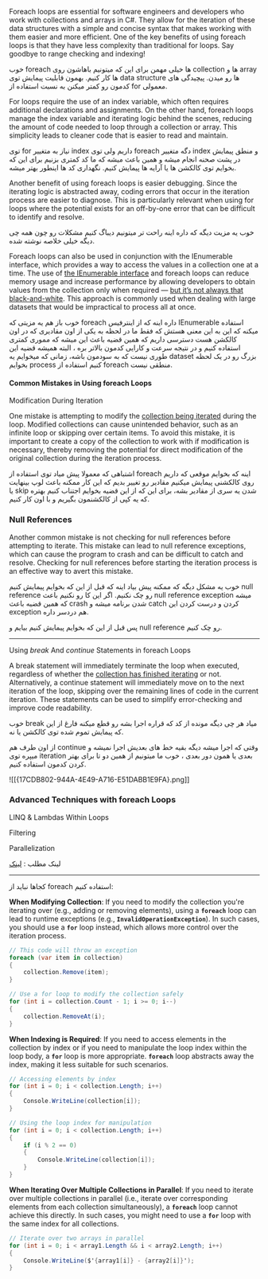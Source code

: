 Foreach loops are essential for software engineers and developers who work with collections and arrays in C#. They allow for the iteration of these data structures with a simple and concise syntax that makes working with them easier and more efficient. One of the key benefits of using foreach loops is that they have less complexity than traditional for loops. Say goodbye to range checking and indexing!

خوب foreach ها خیلی مهمن برای این که میتونیم باهاشون روی collection ها و array ها کار کنیم. بهمون قابلیت پیمایش توی data structure ها رو میدن. پیچیدگی های کدمون رو کمتر میکنن به نسبت استفاده از for معمولی.

For loops require the use of an index variable, which often requires additional declarations and assignments. On the other hand, foreach loops manage the index variable and iterating logic behind the scenes, reducing the amount of code needed to loop through a collection or array. This simplicity leads to cleaner code that is easier to read and maintain.

توی for نیاز به متغییر index داریم ولی توی foreach دگه متغییر index و منطق پیمایش در پشت صحنه انجام میشه و همین باعث میشه که ما کد کمتری بزنیم برای این که بخوایم توی کالکشن ها یا آرایه ها پیمایش کنیم. نگهداری کد ها اینطور بهتر میشه.

Another benefit of using foreach loops is easier debugging. Since the iterating logic is abstracted away, coding errors that occur in the iteration process are easier to diagnose. This is particularly relevant when using for loops where the potential exists for an off-by-one error that can be difficult to identify and resolve.

خوب یه مزیت دیگه که داره اینه راحت تر میتونیم دیباگ کنیم مشکلات رو چون همه چی دیگه خیلی خلاصه نوشته شده.

Foreach loops can also be used in conjunction with the IEnumerable interface, which provides a way to access the values in a collection one at a time. The use of [the IEnumerable interface](https://l.vrgl.ir/r?ad=1&l=https%3A%2F%2Fwww.devleader.ca%2F2023%2F02%2F05%2Fienumerable-in-c-a-simplified-beginners-guide%2F&si=luig2vrpp2yq&st=post&k=igMlLX15Tp9pwdDS%2Ft1GcuL0VFq8d2isJBtV8XWQLLQ%3D) and foreach loops can reduce memory usage and increase performance by allowing developers to obtain values from the collection only when required — [but it’s not always that black-and-white](https://l.vrgl.ir/r?ad=1&l=https%3A%2F%2Fwww.devleader.ca%2F2023%2F12%2F23%2Flove-hate-relationship-with-ienumerable-and-iterators-dev-leader-weekly-23%2F&si=luig2vrpp2yq&st=post&k=PFT9Dmcq6i78IRb5XHKCz6AIAPzafa7XTVLcz7uokv4%3D). This approach is commonly used when dealing with large datasets that would be impractical to process all at once.

خوب باز هم یه مزیتی که foreach داره اینه که از اینترفیس IEnumerable استفاده میکنه که این به این معنی هستش که فقط ما در لحظه به یکی از اون مقادیری که در اون کالکشن هست دسترسی داریم که همین قضیه باعث این میشه که مموری کمتری استفاده کنیم و در نتیجه سرعت و کارایی کدمون بالاتر بره ، البته همیشه قضیه این طوری نیست که به سودمون باشه، زمانی که میخوایم یه dataset بزرگ رو در یک لحظه بخوایم process کنیم استفاده از foreach منطقی نیست.

#### Common Mistakes in Using foreach Loops

Modification During Iteration

One mistake is attempting to modify the [collection being iterated](https://l.vrgl.ir/r?ad=1&l=https%3A%2F%2Fwww.devleader.ca%2F2023%2F02%2F22%2Fbeware-of-these-iterator-and-collection-traps%2F&si=luig2vrpp2yq&st=post&k=mWpgml4m%2BJTuWGzeqkZvJifeUnqtTC4ofcDpOQy2Tzw%3D) during the loop. Modified collections can cause unintended behavior, such as an infinite loop or skipping over certain items. To avoid this mistake, it is important to create a copy of the collection to work with if modification is necessary, thereby removing the potential for direct modification of the original collection during the iteration process.

اشتباهی که معمولا پیش میاد توی استفاده از foreach اینه که بخوایم موقعی که داریم روی کالکشنی پیمایش میکنیم مقادیر رو تغییر بدیم که این کار ممکنه باعث لوپ بینهایت یا skip شدن یه سری از مقادیر بشه، برای این که از این قضیه بخوایم اجتناب کنیم بهتره که یه کپی از کالکشنمون بگیریم و با اون کار کنیم.

### Null References

Another common mistake is not checking for null references before attempting to iterate. This mistake can lead to null reference exceptions, which can cause the program to crash and can be difficult to catch and resolve. Checking for null references before starting the iteration process is an effective way to avert this mistake.

خوب یه مشکل دیگه که ممکنه پیش بیاد اینه که قبل از این که بخوایم پیمایش کنیم null reference رو چک نکنیم. اگر این کا رو نکنیم باعث null reference exception میشه که همین قضیه باعث crash شدن برنامه میشه و catch کردن و درست کردن این exception هم دردسر داره.

پس قبل از این که بخوایم پیمایش کنیم بیایم و null reference رو چک کنیم.

-----------------------------------------------------------------------------------------------------------------------------------

Using _break_ And _continue_ Statements in foreach Loops

A break statement will immediately terminate the loop when executed, regardless of whether the [collection has finished iterating](https://l.vrgl.ir/r?ad=1&l=https%3A%2F%2Fwww.devleader.ca%2F2023%2F02%2F22%2Fbeware-of-these-iterator-and-collection-traps%2F&si=luig2vrpp2yq&st=post&k=mWpgml4m%2BJTuWGzeqkZvJifeUnqtTC4ofcDpOQy2Tzw%3D) or not. Alternatively, a continue statement will immediately move on to the next iteration of the loop, skipping over the remaining lines of code in the current iteration. These statements can be used to simplify error-checking and improve code readability.

خوب break میاد هر چی دیگه مونده از کد که قراره اجرا بشه رو قطع میکنه فارغ از این که پیمایش تموم شده توی کالکشن یا نه.

از اون طرف هم continue وقتی که اجرا میشه دیگه بقیه خط های بعدیش اجرا نمیشه و میپره توی iteration بعدی یا همون دور بعدی ، خوب ما میتونیم از همین دو تا برای بهتر کردن کدمون استفاده کنیم.

![[{17CDB802-944A-4E49-A716-E51DABB1E9FA}.png]]

### Advanced Techniques with foreach Loops

LINQ & Lambdas Within Loops

Filtering

Parallelization

لینک مطلب : [لینک](https://l.vrgl.ir/r?ad=1&l=https%3A%2F%2Fwww.devleader.ca%2F2024%2F01%2F03%2Funderstanding-foreach-loops-in-c-what-you-need-to-know%2F&si=luig2vrpp2yq&st=post&k=FXkLZSB2SipuMzBpP6xN0h89vldxOAGulAt1oa5C7YY%3D)

------------------------------------------

  

کجاها نباید از foreach استفاده کنیم:

**When Modifying Collection**: If you need to modify the collection you're iterating over (e.g., adding or removing elements), using a **`foreach`** loop can lead to runtime exceptions (e.g., **`InvalidOperationException`**). In such cases, you should use a **`for`** loop instead, which allows more control over the iteration process.


```csharp
// This code will throw an exception
foreach (var item in collection)
{
    collection.Remove(item);
}

// Use a for loop to modify the collection safely
for (int i = collection.Count - 1; i >= 0; i--)
{
    collection.RemoveAt(i);
}
```

**When Indexing is Required**: If you need to access elements in the collection by index or if you need to manipulate the loop index within the loop body, a **`for`** loop is more appropriate. **`foreach`** loop abstracts away the index, making it less suitable for such scenarios.

```csharp
// Accessing elements by index
for (int i = 0; i < collection.Length; i++)
{
    Console.WriteLine(collection[i]);
}

// Using the loop index for manipulation
for (int i = 0; i < collection.Length; i++)
{
    if (i % 2 == 0)
    {
        Console.WriteLine(collection[i]);
    }
}
```

**When Iterating Over Multiple Collections in Parallel**: If you need to iterate over multiple collections in parallel (i.e., iterate over corresponding elements from each collection simultaneously), a **`foreach`** loop cannot achieve this directly. In such cases, you might need to use a **`for`** loop with the same index for all collections.

```csharp
// Iterate over two arrays in parallel
for (int i = 0; i < array1.Length && i < array2.Length; i++)
{
    Console.WriteLine($'{array1[i]} - {array2[i]}');
}
```

